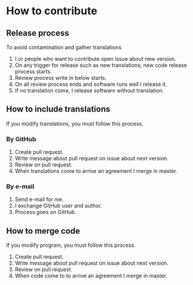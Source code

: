 # How to contribute

## Release process

To avoid contamination and gather translations 

1. I or people who want to contribute open issue about new version.
2. On any trigger for release such as new translations, new code release process starts.
3. Review process write in below starts.
4. On all review process ends and software runs well I release it.
5. If no translation come, I release software without translation.

## How to include translations

If you modify translations, you must follow this process.

### By GitHub

1. Create pull request.
2. Write message about pull request on issue about next version.
3. Review on pull request.
4. When translations come to arrive an agreement I merge in master.

### By e-mail

1. Send e-mail for me.
2. I exchange GitHub user and author.
3. Process goes on GitHub.

## How to merge code

If you modify program, you must follow this process.

1. Create pull request.
2. Write message about pull request on issue about next version.
3. Review on pull request.
4. When code come to  to arrive an agreement I merge in master.
